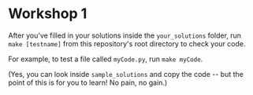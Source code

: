 # Workshop 1

After you've filled in your solutions inside the `your_solutions` folder, run `make [testname]` from this repository's root directory to check your code.

For example, to test a file called `myCode.py`, run `make myCode`.

(Yes, you can look inside `sample_solutions` and copy the code -- but the point of this is for you to learn! No pain, no gain.)


